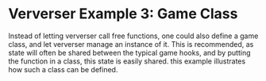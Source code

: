 # Ververser Example 3: Game Class

Instead of letting ververser call free functions, one could also define a game class, and let ververser manage an instance of it. 
This is recommended, as state will often be shared between the typical game hooks, and by putting the function in a class, this state is easily shared. 
this example illustrates how such a class can be defined.